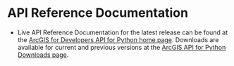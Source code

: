 # API Reference Documentation

* Live API Reference Documentation for the latest release can be found at the [ArcGIS for Developers API for Python home page](https://developers.arcgis.com/python/api-reference/).  Downloads are available for current and previous versions at the [ArcGIS API for Python Downloads page](https://developers.arcgis.com/python/guide/downloads/).
